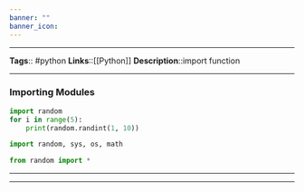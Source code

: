 ```yaml
---
banner: ""
banner_icon: 
---
```


---
**Tags**:: #python
**Links**::[[Python]]
**Description**::import function

---

### Importing Modules

```python
import random
for i in range(5):
    print(random.randint(1, 10))
```

```python
import random, sys, os, math
```

```python
from random import *
```

---
---